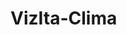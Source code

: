 # VizIta-Clima

<p align= "center">
  <a href="https://github.com/taferreiraua/VizIta-Clima/vizita-clima.jpeg"> 
